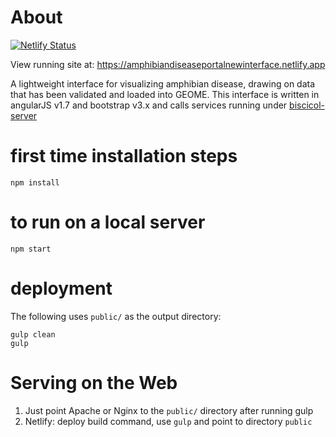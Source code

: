 # About
[![Netlify Status](https://api.netlify.com/api/v1/badges/b9fc7858-c920-402b-9da3-c1dec04f5af3/deploy-status)](https://app.netlify.com/sites/amphibiandiseaseportalnewinterface/deploys)

View running site at: https://amphibiandiseaseportalnewinterface.netlify.app

A lightweight interface for visualizing amphibian disease, drawing on data that has been validated and loaded into GEOME.  This interface is written
in angularJS v1.7 and bootstrap v3.x and calls services running under [biscicol-server](https://github.com/biocodellc/biscicol-server)


# first time installation steps
```
npm install 
```

# to run on a local server
```
npm start 
```

# deployment 
The following uses `public/` as the output directory:
```
gulp clean
gulp   
```

# Serving on the Web

1. Just point Apache or Nginx to the `public/` directory after running gulp
2. Netlify: deploy build command, use `gulp` and point to directory `public`

